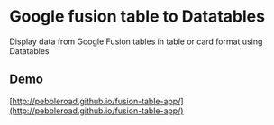 # Google fusion table to Datatables

Display data from Google Fusion tables in table or card format using Datatables

## Demo

[http://pebbleroad.github.io/fusion-table-app/](http://pebbleroad.github.io/fusion-table-app/)